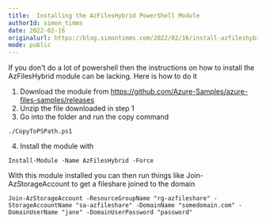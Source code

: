 ```yaml
---
title:  Installing the AzFilesHybrid PowerShell Module
authorId: simon_timms
date: 2022-02-16
originalurl: https://blog.simontimms.com/2022/02/16/install-azfileshybrid-powershell
mode: public
---
```




If you don't do a lot of powershell then the instructions on how to install the AzFilesHybrid module can be lacking. Here is how to do it 

1. Download the module from https://github.com/Azure-Samples/azure-files-samples/releases
2. Unzip the file downloaded in step 1
3. Go into the folder and run the copy command 

```
./CopyToPSPath.ps1
```

4. Install the module with 
```
Install-Module -Name AzFilesHybrid -Force
```

With this module installed you can then run things like Join-AzStorageAccount to get a fileshare joined to the domain 

```
Join-AzStorageAccount -ResourceGroupName "rg-azfileshare" -StorageAccountName "sa-azfileshare" -DomainName "somedomain.com" -DomainUserName "jane" -DomainUserPassword "password"
```